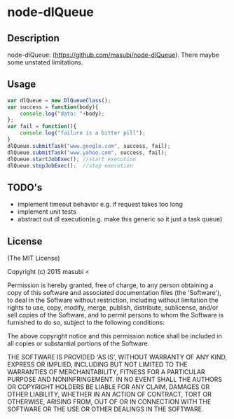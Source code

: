 node-dlQueue
============

## Description

node-dlQueue: (https://github.com/masubi/node-dlQueue).  There maybe some 
unstated limitations.

## Usage
```javascript
var dlQueue = new DlQueueClass();
var success = function(body){
    console.log("data: "+body);
};
var fail = function(){
    console.log("failure is a bitter pill"); 
}
dlQueue.submitTask("www.google.com", success, fail);
dlQueue.submitTask("www.yahoo.com", success, fail);
dlQueue.startJobExec(); //start execution
dlQueue.stopJobExec();  //stop execution
```

## TODO's
*  implement timeout behavior e.g.  if request takes too long
*  implement unit tests
*  abstract out dl execution(e.g.  make this generic so it just a task queue)


## License 

(The MIT License)

Copyright (c) 2015 masubi &lt;

Permission is hereby granted, free of charge, to any person obtaining
a copy of this software and associated documentation files (the
'Software'), to deal in the Software without restriction, including
without limitation the rights to use, copy, modify, merge, publish,
distribute, sublicense, and/or sell copies of the Software, and to
permit persons to whom the Software is furnished to do so, subject to
the following conditions:

The above copyright notice and this permission notice shall be
included in all copies or substantial portions of the Software.

THE SOFTWARE IS PROVIDED 'AS IS', WITHOUT WARRANTY OF ANY KIND,
EXPRESS OR IMPLIED, INCLUDING BUT NOT LIMITED TO THE WARRANTIES OF
MERCHANTABILITY, FITNESS FOR A PARTICULAR PURPOSE AND NONINFRINGEMENT.
IN NO EVENT SHALL THE AUTHORS OR COPYRIGHT HOLDERS BE LIABLE FOR ANY
CLAIM, DAMAGES OR OTHER LIABILITY, WHETHER IN AN ACTION OF CONTRACT,
TORT OR OTHERWISE, ARISING FROM, OUT OF OR IN CONNECTION WITH THE
SOFTWARE OR THE USE OR OTHER DEALINGS IN THE SOFTWARE.
